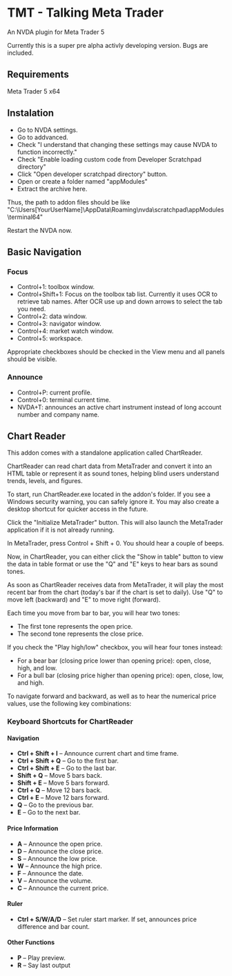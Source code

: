 # TMT - Talking Meta Trader
An NVDA plugin for Meta Trader 5

Currently this is a super pre alpha activly developing version. Bugs are included.
## Requirements
 Meta Trader 5 x64
## Instalation
* Go to NVDA settings.
* Go to addvanced.
* Check "I understand that changing these settings may cause NVDA to function incorrectly."
* Check "Enable loading custom code from Developer Scratchpad directory"
* Click "Open developer scratchpad directory" button.
* Open or create a folder named "appModules"
* Extract the archive here.

Thus, the path to addon files should be like "C:\Users\[YourUserName]\AppData\Roaming\nvda\scratchpad\appModules\terminal64"

Restart the NVDA now.
## Basic Navigation
### Focus
* Control+1: toolbox window.
* Control+Shift+1: Focus on the toolbox tab list. Currently it uses OCR to retrieve tab names. After OCR use up and down arrows to select the tab you need.
* Control+2: data window.
* Control+3: navigator window.
* Control+4: market watch window.
* Control+5: workspace.

Appropriate checkboxes should be checked in the View menu and all panels should be visible.

### Announce
* Control+P: current profile.
* Control+0: terminal current time.
* NVDA+T: announces an active chart instrument instead of long account number and company name.
## Chart Reader
This addon comes with a standalone application called ChartReader.

ChartReader can read chart data from MetaTrader and convert it into an HTML table or represent it as sound tones, helping blind users understand trends, levels, and figures.

To start, run ChartReader.exe located in the addon's folder. If you see a Windows security warning, you can safely ignore it. You may also create a desktop shortcut for quicker access in the future.

Click the "Initialize MetaTrader" button. This will also launch the MetaTrader application if it is not already running.

In MetaTrader, press Control + Shift + 0. You should hear a couple of beeps.

Now, in ChartReader, you can either click the "Show in table" button to view the data in table format or use the "Q" and "E" keys to hear bars as sound tones.

As soon as ChartReader receives data from MetaTrader, it will play the most recent bar from the chart (today's bar if the chart is set to daily). Use "Q" to move left (backward) and "E" to move right (forward).

Each time you move from bar to bar, you will hear two tones:
* The first tone represents the open price.
* The second tone represents the close price.

If you check the "Play high/low" checkbox, you will hear four tones instead:
* For a bear bar (closing price lower than opening price): open, close, high, and low.
* For a bull bar (closing price higher than opening price): open, close, low, and high.

To navigate forward and backward, as well as to hear the numerical price values, use the following key combinations:
### Keyboard Shortcuts for ChartReader

#### Navigation

- **Ctrl + Shift + I** – Announce current chart and time frame.
- **Ctrl + Shift + Q** – Go to the first bar.
- **Ctrl + Shift + E** – Go to the last bar.
- **Shift + Q** – Move 5 bars back.
- **Shift + E** – Move 5 bars forward.
- **Ctrl + Q** – Move 12 bars back.
- **Ctrl + E** – Move 12 bars forward.
- **Q** – Go to the previous bar.
- **E** – Go to the next bar.

#### Price Information

- **A** – Announce the open price.
- **D** – Announce the close price.
- **S** – Announce the low price.
- **W** – Announce the high price.
- **F** – Announce the date.
- **V** – Announce the volume.
- **C** – Announce the current price.

#### Ruler

- **Ctrl + S/W/A/D** – Set ruler start marker. If set, announces price difference and bar count.

#### Other Functions

- **P** – Play preview.
- **R** – Say last output
